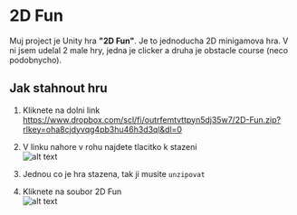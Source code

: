 # 2D Fun

Muj project je Unity hra **"2D Fun"**. Je to jednoducha 2D minigamova hra. V ni jsem udelal 2 male hry, jedna je clicker a druha je obstacle course (neco podobnycho).

## Jak stahnout hru
1. Kliknete na dolni link  
https://www.dropbox.com/scl/fi/outrfemtvttpyn5dj35w7/2D-Fun.zip?rlkey=oha8cjdyvqg4pb3hu46h3d3ql&dl=0

2. V linku nahore v rohu najdete tlacitko k stazeni  
![alt text](https://github.com/Maxrobloxian/GitImages/blob/main/Screenshot%202024-03-04%20093402.png)
3. Jednou co je hra stazena, tak ji musite <code>unzipovat</code>  
4. Kliknete na soubor 2D Fun  
![alt text](https://github.com/Maxrobloxian/GitImages/blob/main/Screenshot%202024-03-06%20083523.png)
